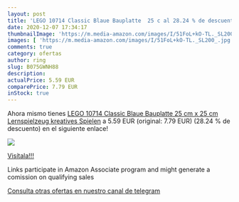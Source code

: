 ```yaml
---
layout: post
title: 'LEGO 10714 Classic Blaue Bauplatte  25 c al 28.24 % de descuento'
date: 2020-12-07 17:34:17
thumbnailImage: 'https://m.media-amazon.com/images/I/51FoL+kO-TL._SL200_.jpg'
images: [ 'https://m.media-amazon.com/images/I/51FoL+kO-TL._SL200_.jpg' ]
comments: true
category: ofertas
author: ring
slug: B075GWNH88
description:
actualPrice: 5.59 EUR
comparePrice: 7.79 EUR
inStock: true
---
```


Ahora mismo tienes [LEGO 10714 Classic Blaue Bauplatte  25 cm x 25 cm  Lernspielzeug  kreatives Spielen](https://www.amazon.de/dp/B075GWNH88/?tag=tolees0ca-21) a 5.59 EUR (original: 7.79 EUR) (28.24 %  de descuento) en el siguiente enlace!

[![](https://m.media-amazon.com/images/I/51FoL+kO-TL._SL200_.jpg)](https://www.amazon.de/dp/B075GWNH88/?tag=tolees0ca-21)

[Visítala!!!](https://www.amazon.de/dp/B075GWNH88/?tag=tolees0ca-21)

Links participate in Amazon Associate program and might generate a comission on qualifying sales

[Consulta otras ofertas en nuestro canal de telegram](https://t.me/s/ofertas25)
